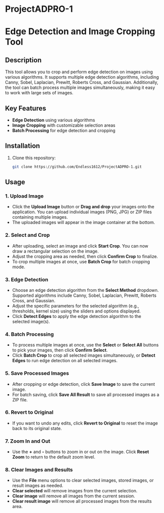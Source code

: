 # ProjectADPRO-1

# Edge Detection and Image Cropping Tool

## Description
This tool allows you to crop and perform edge detection on images using various algorithms. It supports multiple edge detection algorithms, including Canny, Sobel, Laplacian, Prewitt, Roberts Cross, and Gaussian. Additionally, the tool can batch process multiple images simultaneously, making it easy to work with large sets of images.

## Key Features
- **Edge Detection** using various algorithms
- **Image Cropping** with customizable selection areas
- **Batch Processing** for edge detection and cropping

## Installation
1. Clone this repository:
   ```bash
   git clone https://github.com/Endless1612/ProjectADPRO-1.git

## Usage

### 1. Upload Image
- Click the **Upload Image** button or **Drag and drop** your images onto the application. You can upload individual images (PNG, JPG) or ZIP files containing multiple images.
- The uploaded images will appear in the image container at the bottom.

### 2. Select and Crop
- After uploading, select an image and click **Start Crop**. You can now draw a rectangular selection on the image.
- Adjust the cropping area as needed, then click **Confirm Crop** to finalize.
- To crop multiple images at once, use **Batch Crop** for batch cropping mode.

### 3. Edge Detection
- Choose an edge detection algorithm from the **Select Method** dropdown. Supported algorithms include Canny, Sobel, Laplacian, Prewitt, Roberts Cross, and Gaussian.
- Adjust the specific parameters for the selected algorithm (e.g., thresholds, kernel size) using the sliders and options displayed.
- Click **Detect Edges** to apply the edge detection algorithm to the selected image(s).

### 4. Batch Processing
- To process multiple images at once, use the **Select** or **Select All** buttons to pick your images, then click **Confirm Select**.
- Click **Batch Crop** to crop all selected images simultaneously, or **Detect Edges** to run edge detection on all selected images.

### 5. Save Processed Images
- After cropping or edge detection, click **Save Image** to save the current image.
- For batch saving, click **Save All Result** to save all processed images as a ZIP file.

### 6. Revert to Original
- If you want to undo any edits, click **Revert to Original** to reset the image back to its original state.

### 7. Zoom In and Out
- Use the **+** and **-** buttons to zoom in or out on the image. Click **Reset Zoom** to return to the default zoom level.

### 8. Clear Images and Results
- Use the **File** menu options to clear selected images, stored images, or result images as needed.
- **Clear selected** will remove images from the current selection.
- **Clear image** will remove all images from the current session.
- **Clear result image** will remove all processed images from the results area.